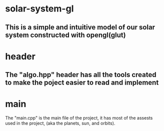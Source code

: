 # solar-system-gl
This is a simple and intuitive model of our solar system constructed with opengl(glut)
---------------------------------------------------------
# header
The "algo.hpp" header has all the tools created to make the poject easier to read and implement
---------------------------------------------------------
# main
The "main.cpp" is the main file of the project, it has most of the assests used in the project, (aka the planets, sun, and orbits).
